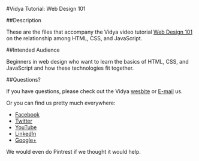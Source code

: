 #Vidya Tutorial: Web Design 101

##Description

These are the files that accompany the Vidya video tutorial [Web Design 101](https://www.youtube.com/channel/UC24LVc8Bb65SF6LW-SLog9A)
on the relationship among HTML, CSS, and JavaScript.


##Intended Audience

Beginners in web design who want to learn the basics of HTML, CSS, and JavaScript and how these technologies fit together.


##Questions?

If you have questions, please check out the Vidya [wesbite](http://www.vidyasource.com) or [E-mail](mailto:info@vidyasource.com) us.

Or you can find us pretty much everywhere:

* [Facebook](https://www.facebook.com/pages/Vidya-LLC/514602035285438)
* [Twitter](https://twitter.com/VidyaLLC)
* [YouTube](https://www.youtube.com/channel/UC24LVc8Bb65SF6LW-SLog9A)
* [LinkedIn](http://www.linkedin.com/company/3285099?trk=prof-exp-company-name)
* [Google+](https://plus.google.com/111776360900546019228)

We would even do Pintrest if we thought it would help.
